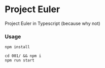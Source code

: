 # Project Euler

Project Euler in Typescript (because why not)

### Usage

```
npm install
```

```
cd 001/ && npm i
npm run start
```
